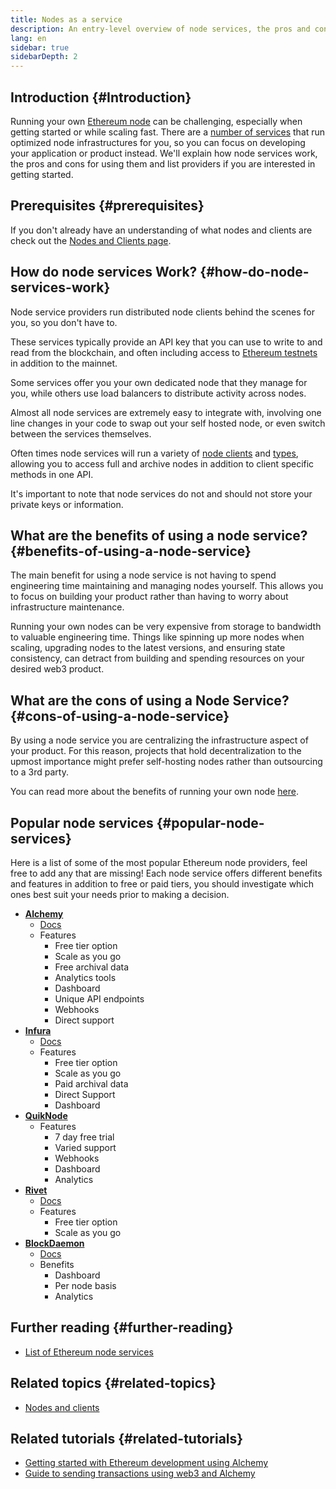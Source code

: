 ```yaml
---
title: Nodes as a service
description: An entry-level overview of node services, the pros and cons, and popular providers.
lang: en
sidebar: true
sidebarDepth: 2
---
```


## Introduction {#Introduction}

Running your own [Ethereum node](/developers/docs/nodes-and-clients/#what-are-nodes-and-clients) can be challenging, especially when getting started or while scaling fast. There are a [number of services](#popular-node-services) that run optimized node infrastructures for you, so you can focus on developing your application or product instead. We'll explain how node services work, the pros and cons for using them and list providers if you are interested in getting started. 

## Prerequisites {#prerequisites}
If you don't already have an understanding of what nodes and clients are check out the [Nodes and Clients page](/developers/docs/nodes-and-clients/).

## How do node services Work? {#how-do-node-services-work}

Node service providers run distributed node clients behind the scenes for you, so you don't have to.

These services typically provide an API key that you can use to write to and read from the blockchain, and often including access to [Ethereum testnets](/developers/docs/networks) in addition to the mainnet.

Some services offer you your own dedicated node that they manage for you, while others use load balancers to distribute activity across nodes.

Almost all node services are extremely easy to integrate with, involving one line changes in your code to swap out your self hosted node, or even switch between the services themselves.

Often times node services will run a variety of [node clients](/developers/docs/nodes-and-clients/#clients) and [types](/developers/docs/nodes-and-clients/#node-types), allowing you to access full and archive nodes in addition to client specific methods in one API.

It's important to note that node services do not and should not store your private keys or information.

## What are the benefits of using a node service? {#benefits-of-using-a-node-service}

The main benefit for using a node service is not having to spend engineering time maintaining and managing nodes yourself. This allows you to focus on building your product rather than having to worry about infrastructure maintenance.

Running your own nodes can be very expensive from storage to bandwidth to valuable engineering time. Things like spinning up more nodes when scaling, upgrading nodes to the latest versions, and ensuring state consistency, can detract from building and spending resources on your desired web3 product.

## What are the cons of using a Node Service? {#cons-of-using-a-node-service}

By using a node service you are centralizing the infrastructure aspect of your product. For this reason, projects that hold decentralization to the upmost importance might prefer self-hosting nodes rather than outsourcing to a 3rd party.

You can read more about the benefits of running your own node [here](/developers/docs/nodes-and-clients/#benefits-to-you).

## Popular node services {#popular-node-services}

Here is a list of some of the most popular Ethereum node providers, feel free to add any that are missing! Each node service offers different benefits and features in addition to free or paid tiers, you should investigate which ones best suit your needs prior to making a decision.

- [**Alchemy**](https://alchemyapi.io/)
    - [Docs](https://docs.alchemyapi.io/)
    - Features
        - Free tier option 
        - Scale as you go
        - Free archival data
        - Analytics tools
        - Dashboard
        - Unique API endpoints
        - Webhooks
        - Direct support 
- [**Infura**](https://infura.io/)
    - [Docs](https://infura.io/docs)
    - Features 
        - Free tier option 
        - Scale as you go
        - Paid archival data
        - Direct Support 
        - Dashboard 
- [**QuikNode**](https://www.quiknode.io/)
    - Features
        - 7 day free trial 
        - Varied support 
        - Webhooks
        - Dashboard 
        - Analytics 
- [**Rivet**](https://rivet.cloud/)  
    - [Docs](https://rivet.readthedocs.io/en/latest/)
    - Features
        - Free tier option 
        - Scale as you go 
- [**BlockDaemon**](https://blockdaemon.com/)
    - [Docs](https://ubiquity.docs.blockdaemon.com/)
    - Benefits
        - Dashboard 
        - Per node basis
        - Analytics 

## Further reading {#further-reading}

- [List of Ethereum node services](https://ethereumnodes.com/)

## Related topics {#related-topics}

- [Nodes and clients](/developers/docs/nodes-and-clients/#what-are-nodes-and-clients) 

## Related tutorials {#related-tutorials}

- [Getting started with Ethereum development using Alchemy](/developers/tutorials/sending-transactions-using-web3-and-alchemy/)
- [Guide to sending transactions using web3 and Alchemy](/developers/tutorials/getting-started-with-ethereum-development-using-alchemy/)
